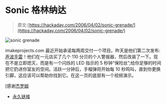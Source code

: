 # Sonic 格林纳达

> 原文:[https://hackaday.com/2006/04/02/sonic-grenade/](https://hackaday.com/2006/04/02/sonic-grenade/)

![sonic grenade](../Images/b9f0c51d8d5a21a6660e54c62a7230f3.png)

imakeprojects.com 最近开始承诺每两周交付一个项目。昨天是他们第二次发布:[声波手雷](http://imakeprojects.com/projects/sonic-grenades/)！他们在一元店买了几个 110 分贝的个人警报器，然后改装了一下。现在不是立即熄灭，而是有一个闪烁的 LED 指示的 5 秒钟“保险丝”;给你足够的时间把它扔进你室友的空间。活跃一分钟后，手榴弹将开始每 10 秒鸣叫，直到你更换引脚，这应该可以帮助你找到它。在这一页的底部有一个视频演示。

[感谢[杰罗姆](http://robomaniac.solarbotics.net/)

*   [永久链接](http://imakeprojects.com/projects/sonic-grenades/)